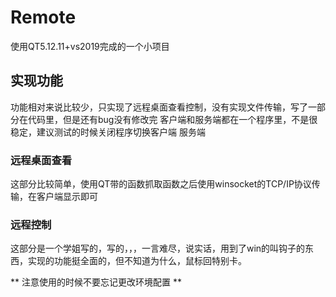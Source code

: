 # Remote
使用QT5.12.11+vs2019完成的一个小项目

## 实现功能
功能相对来说比较少，只实现了远程桌面查看控制，没有实现文件传输，写了一部分在代码里，但是还有bug没有修改完
客户端和服务端都在一个程序里，不是很稳定，建议测试的时候关闭程序切换客户端 服务端

### 远程桌面查看
这部分比较简单，使用QT带的函数抓取函数之后使用winsocket的TCP/IP协议传输，在客户端显示即可

### 远程控制
这部分是一个学姐写的，写的，，，一言难尽，说实话，用到了win的叫钩子的东西，实现的功能挺全面的，但不知道为什么，鼠标回特别卡。

** 注意使用的时候不要忘记更改环境配置 **
